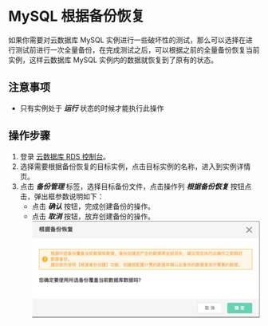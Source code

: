 # MySQL 根据备份恢复
如果你需要对云数据库 MySQL 实例进行一些破坏性的测试，那么可以选择在进行测试前进行一次全量备份，在完成测试之后，可以根据之前的全量备份恢复当前实例，这样云数据库 MySQL 实例内的数据就恢复到了原有的状态。

## 注意事项
* 只有实例处于 ***运行*** 状态的时候才能执行此操作

## 操作步骤
1. 登录 [云数据库 RDS 控制台](https://rds-console.jdcloud.com/database)。
2. 选择需要根据备份恢复的目标实例，点击目标实例的名称，进入到实例详情页。
3. 点击 ***备份管理*** 标签，选择目标备份文件，点击操作列 ***根据备份恢复*** 按钮点击，弹出框参数说明如下：
    * 点击 ***确认*** 按钮，完成创建备份的操作。
    * 点击 ***取消*** 按钮，放弃创建备份的操作。
    ![截图](../../../../image/RDS/restore-rds-instance.png)
